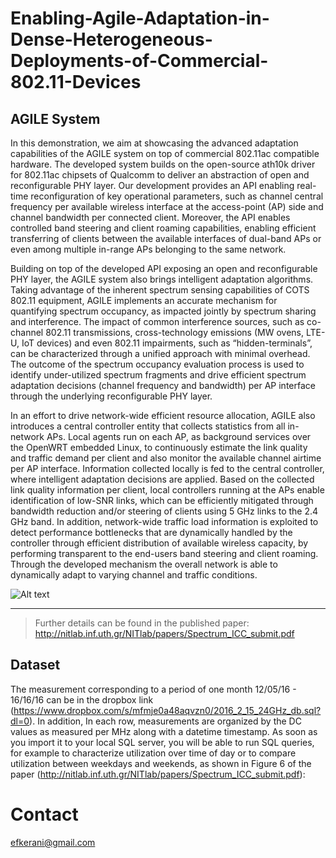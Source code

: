 # Enabling-Agile-Adaptation-in-Dense-Heterogeneous-Deployments-of-Commercial-802.11-Devices 
## AGILE System 
In this demonstration, we aim at showcasing the advanced adaptation capabilities of the AGILE
system on top of commercial 802.11ac compatible hardware. The developed system builds on the
open-source ath10k driver for 802.11ac chipsets of Qualcomm to deliver an abstraction of open
and reconfigurable PHY layer. Our development provides an API enabling real-time reconfiguration
of key operational parameters, such as channel central frequency per available wireless interface at
the access-point (AP) side and channel bandwidth per connected client. Moreover, the API enables
controlled band steering and client roaming capabilities, enabling efficient transferring of clients
between the available interfaces of dual-band APs or even among multiple in-range APs belonging to
the same network.

Building on top of the developed API exposing an open and reconfigurable PHY layer, the AGILE
system also brings intelligent adaptation algorithms. Taking advantage of the inherent spectrum
sensing capabilities of COTS 802.11 equipment, AGILE implements an accurate mechanism for
quantifying spectrum occupancy, as impacted jointly by spectrum sharing and interference. The
impact of common interference sources, such as co-channel 802.11 transmissions, cross-technology
emissions (MW ovens, LTE-U, IoT devices) and even 802.11 impairments, such as “hidden-terminals”,
can be characterized through a unified approach with minimal overhead. The outcome of the
spectrum occupancy evaluation process is used to identify under-utilized spectrum fragments and
drive efficient spectrum adaptation decisions (channel frequency and bandwidth) per AP interface
through the underlying reconfigurable PHY layer.

In an effort to drive network-wide efficient resource allocation, AGILE also introduces a central
controller entity that collects statistics from all in-network APs. Local agents run on each AP, as
background services over the OpenWRT embedded Linux, to continuously estimate the link
quality and traffic demand per client and also monitor the available channel airtime per AP interface.
Information collected locally is fed to the central controller, where intelligent adaptation decisions
are applied. Based on the collected link quality information per client, local controllers running at the
APs enable identification of low-SNR links, which can be efficiently mitigated through bandwidth
reduction and/or steering of clients using 5 GHz links to the 2.4 GHz band. In addition, network-wide
traffic load information is exploited to detect performance bottlenecks that are dynamically handled
by the controller through efficient distribution of available wireless capacity, by performing
transparent to the end-users band steering and client roaming. Through the developed mechanism
the overall network is able to dynamically adapt to varying channel and traffic conditions.

![Alt text](https://user-images.githubusercontent.com/24733570/31709158-6cfa87e6-b3f1-11e7-9b58-20272b1762ed.jpg)

---
>Further details can be found in the published paper: http://nitlab.inf.uth.gr/NITlab/papers/Spectrum_ICC_submit.pdf

## Dataset
The measurement corresponding to a period of one month 12/05/16 - 16/16/16 can be in the dropbox link (https://www.dropbox.com/s/mfmje0a48aqvzn0/2016_2_15_24GHz_db.sql?dl=0). In addition, In each row, measurements are organized by the DC values as measured per MHz along with a datetime timestamp. As soon as you import it to your local SQL server, you will be able to run SQL queries, for example to characterize utilization over time of day or to compare utilization between weekdays and weekends,
as shown in Figure 6 of the paper (http://nitlab.inf.uth.gr/NITlab/papers/Spectrum_ICC_submit.pdf):


# Contact
efkerani@gmail.com
